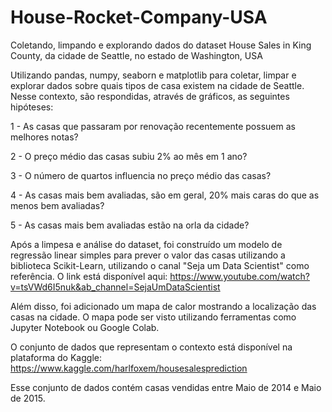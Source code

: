 # House-Rocket-Company-USA
Coletando, limpando e explorando dados do dataset House Sales in King County, da cidade de Seattle, no estado de Washington, USA

Utilizando pandas, numpy, seaborn e matplotlib para coletar, limpar e explorar dados sobre quais tipos de casa existem na cidade de Seattle. Nesse contexto, são respondidas, através de gráficos, as seguintes hipóteses: 

1 - As casas que passaram por renovação recentemente possuem as melhores notas?

2 - O preço médio das casas subiu 2% ao mês em 1 ano?

3 - O número de quartos influencia no preço médio das casas?

4 - As casas mais bem avaliadas, são em geral, 20% mais caras do que as menos bem avaliadas?

5 - As casas mais bem avaliadas estão na orla da cidade?


Após a limpesa e análise do dataset, foi construído um modelo de regressão linear simples para prever o valor das casas utilizando a biblioteca Scikit-Learn, utilizando o canal "Seja um Data Scientist" como referência. O link está disponível aqui: https://www.youtube.com/watch?v=tsVWd6I5nuk&ab_channel=SejaUmDataScientist

Além disso, foi adicionado um mapa de calor mostrando a localização das casas na cidade. O mapa pode ser visto utilizando ferramentas como Jupyter Notebook ou Google Colab.

O conjunto de dados que representam o contexto está disponível na plataforma do Kaggle: https://www.kaggle.com/harlfoxem/housesalesprediction

Esse conjunto de dados contém casas vendidas entre Maio de 2014 e Maio de 2015.
